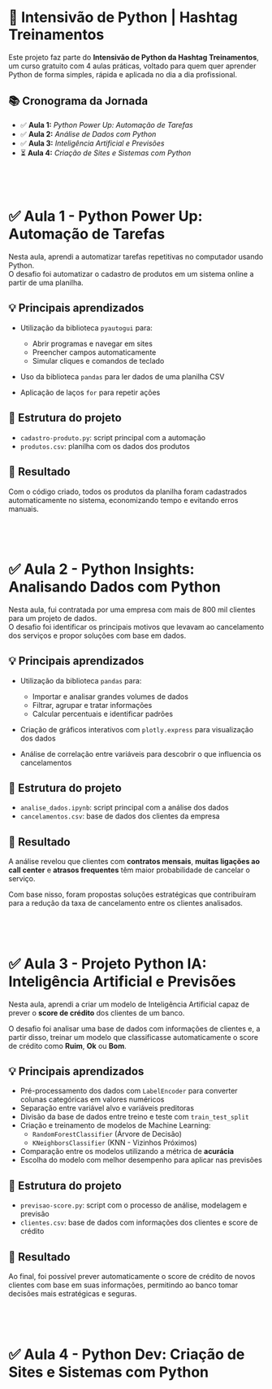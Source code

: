 # 🐍 Intensivão de Python | Hashtag Treinamentos

Este projeto faz parte do **Intensivão de Python da Hashtag Treinamentos**, um curso gratuito com 4 aulas práticas, voltado para quem quer aprender Python de forma simples, rápida e aplicada no dia a dia profissional.
&nbsp;

## 📚 Cronograma da Jornada

- ✅ **Aula 1:** *Python Power Up: Automação de Tarefas*  
- ✅ **Aula 2:** *Análise de Dados com Python*  
- ✅ **Aula 3:** *Inteligência Artificial e Previsões*  
- ⏳ **Aula 4:** *Criação de Sites e Sistemas com Python*
  

&nbsp;
---

# ✅ Aula 1 - Python Power Up: Automação de Tarefas

Nesta aula, aprendi a automatizar tarefas repetitivas no computador usando Python.  
O desafio foi automatizar o cadastro de produtos em um sistema online a partir de uma planilha.


## 💡 Principais aprendizados

- Utilização da biblioteca `pyautogui` para:
  - Abrir programas e navegar em sites
  - Preencher campos automaticamente
  - Simular cliques e comandos de teclado

- Uso da biblioteca `pandas` para ler dados de uma planilha CSV

- Aplicação de laços `for` para repetir ações


## 📁 Estrutura do projeto

- `cadastro-produto.py`: script principal com a automação
- `produtos.csv`: planilha com os dados dos produtos


## 🚀 Resultado

Com o código criado, todos os produtos da planilha foram cadastrados automaticamente no sistema, economizando tempo e evitando erros manuais.

&nbsp;
---

# ✅ Aula 2 - Python Insights: Analisando Dados com Python 

Nesta aula, fui contratada por uma empresa com mais de 800 mil clientes para um projeto de dados.  
O desafio foi identificar os principais motivos que levavam ao cancelamento dos serviços e propor soluções com base em dados.


## 💡 Principais aprendizados

- Utilização da biblioteca `pandas` para:
  - Importar e analisar grandes volumes de dados
  - Filtrar, agrupar e tratar informações
  - Calcular percentuais e identificar padrões

- Criação de gráficos interativos com `plotly.express` para visualização dos dados

- Análise de correlação entre variáveis para descobrir o que influencia os cancelamentos


## 📁 Estrutura do projeto

- `analise_dados.ipynb`: script principal com a análise dos dados  
- `cancelamentos.csv`: base de dados dos clientes da empresa


## 🚀 Resultado

A análise revelou que clientes com **contratos mensais**, **muitas ligações ao call center** e **atrasos frequentes** têm maior probabilidade de cancelar o serviço.

Com base nisso, foram propostas soluções estratégicas que contribuíram para a redução da taxa de cancelamento entre os clientes analisados.

&nbsp;
---

# ✅ Aula 3 - Projeto Python IA: Inteligência Artificial e Previsões

Nesta aula, aprendi a criar um modelo de Inteligência Artificial capaz de prever o **score de crédito** dos clientes de um banco.

O desafio foi analisar uma base de dados com informações de clientes e, a partir disso, treinar um modelo que classificasse automaticamente o score de crédito como **Ruim**, **Ok** ou **Bom**.



## 💡 Principais aprendizados

- Pré-processamento dos dados com `LabelEncoder` para converter colunas categóricas em valores numéricos
- Separação entre variável alvo e variáveis preditoras
- Divisão da base de dados entre treino e teste com `train_test_split`
- Criação e treinamento de modelos de Machine Learning:
  - `RandomForestClassifier` (Árvore de Decisão)
  - `KNeighborsClassifier` (KNN - Vizinhos Próximos)
- Comparação entre os modelos utilizando a métrica de **acurácia**
- Escolha do modelo com melhor desempenho para aplicar nas previsões


## 📁 Estrutura do projeto

- `previsao-score.py`: script com o processo de análise, modelagem e previsão
- `clientes.csv`: base de dados com informações dos clientes e score de crédito


## 🚀 Resultado

Ao final, foi possível prever automaticamente o score de crédito de novos clientes com base em suas informações, permitindo ao banco tomar decisões mais estratégicas e seguras.

&nbsp;
---

# ✅ Aula 4 - Python Dev: Criação de Sites e Sistemas com Python 
